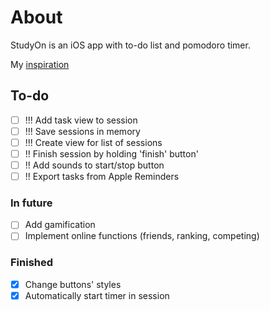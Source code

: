 #  About
StudyOn is an iOS app with to-do list and pomodoro timer.

My [inspiration](https://youtu.be/TiuWk14VKZA?si=Y3mDtDRyu_dLdvbx)

## To-do
- [ ] !!! Add task view to session
- [ ] !!! Save sessions in memory
- [ ] !!! Create view for list of sessions
- [ ] !! Finish session by holding 'finish' button'
- [ ] !! Add sounds to start/stop button
- [ ] !! Export tasks from Apple Reminders

### In future
- [ ] Add gamification
- [ ] Implement online functions (friends, ranking, competing)

### Finished
- [x] Change buttons' styles
- [x] Automatically start timer in session
